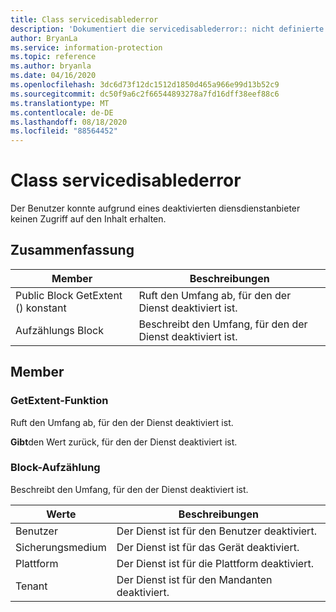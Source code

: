 ```yaml
---
title: Class servicedisablederror
description: 'Dokumentiert die servicedisablederror:: nicht definierte Klasse des Microsoft Information Protection (MIP) SDK.'
author: BryanLa
ms.service: information-protection
ms.topic: reference
ms.author: bryanla
ms.date: 04/16/2020
ms.openlocfilehash: 3dc6d73f12dc1512d1850d465a966e99d13b52c9
ms.sourcegitcommit: dc50f9a6c2f66544893278a7fd16dff38eef88c6
ms.translationtype: MT
ms.contentlocale: de-DE
ms.lasthandoff: 08/18/2020
ms.locfileid: "88564452"
---
```

# <a name="class-servicedisablederror"></a>Class servicedisablederror

Der Benutzer konnte aufgrund eines deaktivierten diensdienstanbieter keinen Zugriff auf den Inhalt erhalten.
  
## <a name="summary"></a>Zusammenfassung

| Member                          | Beschreibungen
|----------------------------------|--------------------------------------------------------
| Public Block GetExtent () konstant  | Ruft den Umfang ab, für den der Dienst deaktiviert ist.
| Aufzählungs Block                      | Beschreibt den Umfang, für den der Dienst deaktiviert ist.
  
## <a name="members"></a>Member
  
### <a name="getextent-function"></a>GetExtent-Funktion
Ruft den Umfang ab, für den der Dienst deaktiviert ist.

**Gibt**den Wert zurück, für den der Dienst deaktiviert ist.
  
### <a name="extent-enum"></a>Block-Aufzählung

Beschreibt den Umfang, für den der Dienst deaktiviert ist.

| Werte   | Beschreibungen
|----------|---------------------------------------
| Benutzer     | Der Dienst ist für den Benutzer deaktiviert.
| Sicherungsmedium   | Der Dienst ist für das Gerät deaktiviert.
| Plattform | Der Dienst ist für die Plattform deaktiviert.
| Tenant   | Der Dienst ist für den Mandanten deaktiviert.
